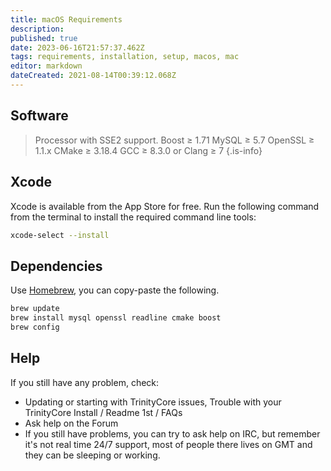 ```yaml
---
title: macOS Requirements
description: 
published: true
date: 2023-06-16T21:57:37.462Z
tags: requirements, installation, setup, macos, mac
editor: markdown
dateCreated: 2021-08-14T00:39:12.068Z
---
```


## Software
> Processor with SSE2 support.
> Boost ≥ 1.71
> MySQL ≥ 5.7
> OpenSSL ≥ 1.1.x 
> CMake ≥ 3.18.4
> GCC ≥ 8.3.0 or Clang ≥ 7
{.is-info}

## Xcode
Xcode is available from the App Store for free. Run the following command from the terminal to install the required command line tools:
<div class="next-codeblock-no-line-numbers"></div>

```bash
xcode-select --install
```

## Dependencies
Use [Homebrew](http://brew.sh/), you can copy-paste the following.

<div class="next-codeblock-no-line-numbers"></div>

```bash
brew update
brew install mysql openssl readline cmake boost
brew config
```

## Help
If you still have any problem, check:

- Updating or starting with TrinityCore issues, Trouble with your TrinityCore Install / Readme 1st / FAQs
- Ask help on the Forum
- If you still have problems, you can try to ask help on IRC, but remember it's not real time 24/7 support, most of people there lives on GMT and they can be sleeping or working.